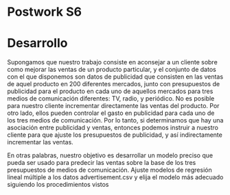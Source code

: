 # Postwork S6

# Desarrollo

Supongamos que nuestro trabajo consiste en aconsejar a un cliente sobre
como mejorar las ventas de un producto particular, y el conjunto de datos
con el que disponemos son datos de publicidad que consisten en las ventas
de aquel producto en 200 diferentes mercados, junto con presupuestos de
publicidad para el producto en cada uno de aquellos mercados para tres
medios de comunicación diferentes: TV, radio, y periódico. No es posible
para nuestro cliente incrementar directamente las ventas del producto. Por
otro lado, ellos pueden controlar el gasto en publicidad para cada uno de
los tres medios de comunicación. Por lo tanto, si determinamos que hay una
asociación entre publicidad y ventas, entonces podemos instruir a nuestro
cliente para que ajuste los presupuestos de publicidad, y así
indirectamente incrementar las ventas.

En otras palabras, nuestro objetivo
es desarrollar un modelo preciso que pueda ser usado para predecir las
ventas sobre la base de los tres presupuestos de medios de comunicación. Ajuste
modelos de regresión lineal múltiple a los datos advertisement.csv y elija el
modelo más adecuado siguiendo los procedimientos vistos
